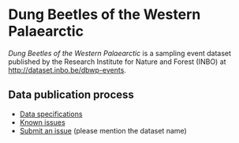 # Dung Beetles of the Western Palaearctic

*Dung Beetles of the Western Palaearctic* is a sampling event dataset published by the Research Institute for Nature and Forest (INBO) at http://dataset.inbo.be/dbwp-events.

## Data publication process

* [Data specifications](specification/)
* [Known issues](https://github.com/LifeWatchINBO/data-publication/labels/dbwp-events)
* [Submit an issue](https://github.com/LifeWatchINBO/data-publication/issues/new) (please mention the dataset name)
